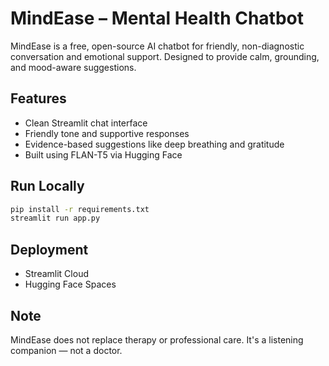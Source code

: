 # MindEase – Mental Health Chatbot

MindEase is a free, open-source AI chatbot for friendly, non-diagnostic conversation and emotional support. Designed to provide calm, grounding, and mood-aware suggestions.

## Features
- Clean Streamlit chat interface
- Friendly tone and supportive responses
- Evidence-based suggestions like deep breathing and gratitude
- Built using FLAN-T5 via Hugging Face

## Run Locally
```bash
pip install -r requirements.txt
streamlit run app.py
```

## Deployment
- Streamlit Cloud
- Hugging Face Spaces

## Note
MindEase does not replace therapy or professional care. It's a listening companion — not a doctor.
